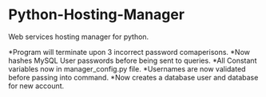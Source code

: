 Python-Hosting-Manager
======================

Web services hosting manager for python.

*Program will terminate upon 3 incorrect password comaperisons.
*Now hashes MySQL User passwords before being sent to queries.
*All Constant variables now in manager_config.py file.
*Usernames are now validated before passing into command.
*Now creates a database user and database for new account.
